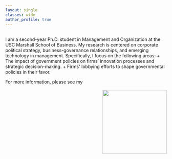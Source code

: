 ```yaml
---
layout: single
classes: wide
author_profile: true
---
```


<br />
I am a second-year Ph.D. student in Management and Organization at the USC Marshall School of Business. My research is centered on corporate political strategy, business-governance relationships, and emerging technology in management. Specifically, I focus on the following areas:
  + The impact of government policies on firms’ innovation processes and strategic decision-making.
  + Firms' lobbying efforts to shape governmental policies in their favor.

For more information, please see my <!--<a href="/assets/pdf/CV-Hyo-Kang.pdf" class="btn btn--warning" target="_blank">CV</a>-->
<br />
<br />
<img src="https://identity.usc.edu/wp-content/uploads/2022/08/PrimaryLogotype-768x164.png" width="200" align="right">

